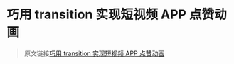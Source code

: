 # 巧用 transition 实现短视频 APP 点赞动画

> 原文链接[巧用 transition 实现短视频 APP 点赞动画](https://github.com/chokcoco/iCSS/issues/198)
